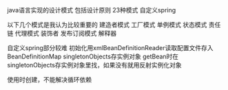 java语言实现的设计模式 包括设计原则 23种模式 自定义spring

以下几个模式是我认为比较重要的
建造者模式
工厂模式
单例模式
状态模式
责任链
代理模式 装饰者
发布订阅模式
解释器

自定义spring部分较难
初始化用xmlBeanDefinitionReader读取配置文件存入BeanDefinitionMap
singletonObjects存实例对象
getBean时在singletonObjects存实例对象里找，如果没有就用反射实例化对象

使用时创建，不能解决循环依赖



